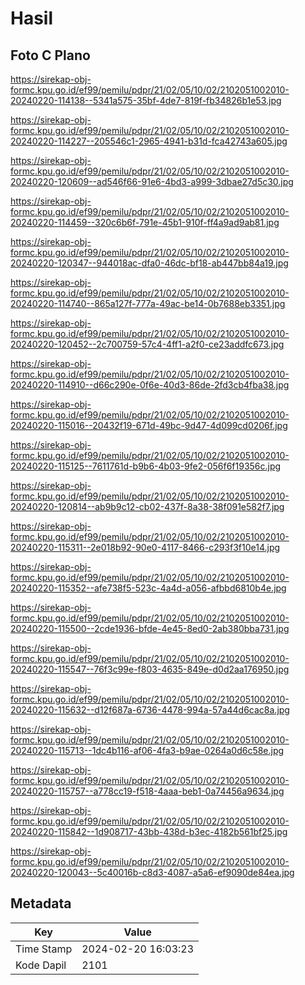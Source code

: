 # Hasil

## Foto C Plano

https://sirekap-obj-formc.kpu.go.id/ef99/pemilu/pdpr/21/02/05/10/02/2102051002010-20240220-114138--5341a575-35bf-4de7-819f-fb34826b1e53.jpg

https://sirekap-obj-formc.kpu.go.id/ef99/pemilu/pdpr/21/02/05/10/02/2102051002010-20240220-114227--205546c1-2965-4941-b31d-fca42743a605.jpg

https://sirekap-obj-formc.kpu.go.id/ef99/pemilu/pdpr/21/02/05/10/02/2102051002010-20240220-120609--ad546f66-91e6-4bd3-a999-3dbae27d5c30.jpg

https://sirekap-obj-formc.kpu.go.id/ef99/pemilu/pdpr/21/02/05/10/02/2102051002010-20240220-114459--320c6b6f-791e-45b1-910f-ff4a9ad9ab81.jpg

https://sirekap-obj-formc.kpu.go.id/ef99/pemilu/pdpr/21/02/05/10/02/2102051002010-20240220-120347--944018ac-dfa0-46dc-bf18-ab447bb84a19.jpg

https://sirekap-obj-formc.kpu.go.id/ef99/pemilu/pdpr/21/02/05/10/02/2102051002010-20240220-114740--865a127f-777a-49ac-be14-0b7688eb3351.jpg

https://sirekap-obj-formc.kpu.go.id/ef99/pemilu/pdpr/21/02/05/10/02/2102051002010-20240220-120452--2c700759-57c4-4ff1-a2f0-ce23addfc673.jpg

https://sirekap-obj-formc.kpu.go.id/ef99/pemilu/pdpr/21/02/05/10/02/2102051002010-20240220-114910--d66c290e-0f6e-40d3-86de-2fd3cb4fba38.jpg

https://sirekap-obj-formc.kpu.go.id/ef99/pemilu/pdpr/21/02/05/10/02/2102051002010-20240220-115016--20432f19-671d-49bc-9d47-4d099cd0206f.jpg

https://sirekap-obj-formc.kpu.go.id/ef99/pemilu/pdpr/21/02/05/10/02/2102051002010-20240220-115125--7611761d-b9b6-4b03-9fe2-056f6f19356c.jpg

https://sirekap-obj-formc.kpu.go.id/ef99/pemilu/pdpr/21/02/05/10/02/2102051002010-20240220-120814--ab9b9c12-cb02-437f-8a38-38f091e582f7.jpg

https://sirekap-obj-formc.kpu.go.id/ef99/pemilu/pdpr/21/02/05/10/02/2102051002010-20240220-115311--2e018b92-90e0-4117-8466-c293f3f10e14.jpg

https://sirekap-obj-formc.kpu.go.id/ef99/pemilu/pdpr/21/02/05/10/02/2102051002010-20240220-115352--afe738f5-523c-4a4d-a056-afbbd6810b4e.jpg

https://sirekap-obj-formc.kpu.go.id/ef99/pemilu/pdpr/21/02/05/10/02/2102051002010-20240220-115500--2cde1936-bfde-4e45-8ed0-2ab380bba731.jpg

https://sirekap-obj-formc.kpu.go.id/ef99/pemilu/pdpr/21/02/05/10/02/2102051002010-20240220-115547--76f3c99e-f803-4635-849e-d0d2aa176950.jpg

https://sirekap-obj-formc.kpu.go.id/ef99/pemilu/pdpr/21/02/05/10/02/2102051002010-20240220-115632--d12f687a-6736-4478-994a-57a44d6cac8a.jpg

https://sirekap-obj-formc.kpu.go.id/ef99/pemilu/pdpr/21/02/05/10/02/2102051002010-20240220-115713--1dc4b116-af06-4fa3-b9ae-0264a0d6c58e.jpg

https://sirekap-obj-formc.kpu.go.id/ef99/pemilu/pdpr/21/02/05/10/02/2102051002010-20240220-115757--a778cc19-f518-4aaa-beb1-0a74456a9634.jpg

https://sirekap-obj-formc.kpu.go.id/ef99/pemilu/pdpr/21/02/05/10/02/2102051002010-20240220-115842--1d908717-43bb-438d-b3ec-4182b561bf25.jpg

https://sirekap-obj-formc.kpu.go.id/ef99/pemilu/pdpr/21/02/05/10/02/2102051002010-20240220-120043--5c40016b-c8d3-4087-a5a6-ef9090de84ea.jpg


## Metadata

| Key        | Value               |
| ---------- | ------------------- |
| Time Stamp | 2024-02-20 16:03:23 |
| Kode Dapil | 2101                |



